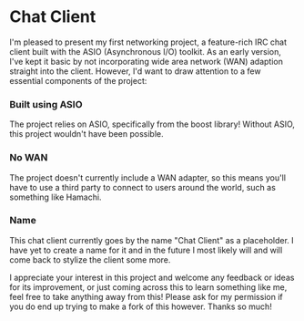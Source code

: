 # Chat Client

I'm pleased to present my first networking project, a feature-rich IRC chat client built with the ASIO (Asynchronous I/O) toolkit. As an early version, I've kept it basic by not incorporating wide area network (WAN) adaption straight into the client. However, I'd want to draw attention to a few essential components of the project:

### Built using ASIO
The project relies on ASIO, specifically from the boost library! Without ASIO, this project wouldn't have been possible.


### No WAN
The project doesn't currently include a WAN adapter, so this means you'll have to use a third party to connect to users around the world, such as something like Hamachi.

### Name 
This chat client currently goes by the name "Chat Client" as a placeholder. I have yet to create a name for it and in the future I most likely will and will come back to stylize the client some more.


I appreciate your interest in this project and welcome any feedback or ideas for its improvement, or just coming across this to learn something like me, feel free to take anything away from this! Please ask for my permission if you do end up trying to make a fork of this however. Thanks so much!
